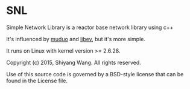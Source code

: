 # SNL

Simple Network Library is a reactor base network library using c++

It's influenced by [muduo](https://github.com/chenshuo/muduo) and [libev](http://software.schmorp.de/pkg/libev.html), but it's more simple.

It runs on Linux with kernel version >= 2.6.28.

Copyright (c) 2015, Shiyang Wang. All rights reserved.


Use of this source code is governed by a BSD-style
license that can be found in the License file.
